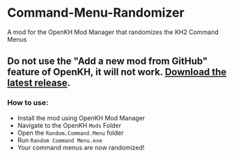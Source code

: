 # Command-Menu-Randomizer
A mod for the OpenKH Mod Manager that randomizes the KH2 Command Menus

## Do not use the "Add a new mod from GitHub" feature of OpenKH, it will not work. [Download the latest release](/../../releases).


### How to use:
* Install the mod using OpenKH Mod Manager
* Navigate to the OpenKH `Mods` Folder
* Open the `Random.Command.Menu` folder
* Run `Random Command Menu.exe`
* Your command menus are now randomized!
